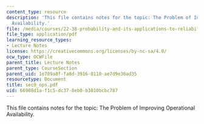 ```yaml
---
content_type: resource
description: 'This file contains notes for the topic: The Problem of Improving Operational
  Availability.'
file: /media/courses/22-38-probability-and-its-applications-to-reliability-quality-control-and-risk-assessment-fall-2005/66908d1af1c5dc378eb0b3010bcbc787_sec9_ops.pdf
file_type: application/pdf
learning_resource_types:
- Lecture Notes
license: https://creativecommons.org/licenses/by-nc-sa/4.0/
ocw_type: OCWFile
parent_title: Lecture Notes
parent_type: CourseSection
parent_uid: 1e789a8f-fa8d-3916-8110-ae7d9e36ad35
resourcetype: Document
title: sec9_ops.pdf
uid: 66908d1a-f1c5-dc37-8eb0-b3010bcbc787
---
```

This file contains notes for the topic: The Problem of Improving Operational Availability.